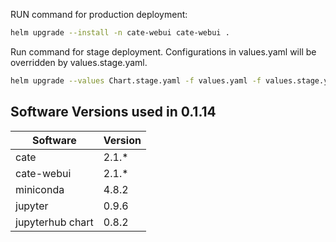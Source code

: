 

RUN command for production deployment:

```bash
helm upgrade --install -n cate-webui cate-webui .
```

Run command for stage deployment. Configurations in values.yaml will be overridden by values.stage.yaml. 

```bash
helm upgrade --values Chart.stage.yaml -f values.yaml -f values.stage.yaml --install cate-webui-stage -n cate-webui-stage .
```

## Software Versions used in 0.1.14

| Software          | Version |
|-------------------|---------|
| cate              | 2.1.*   |
| cate-webui        | 2.1.*   |
| miniconda         | 4.8.2   |
| jupyter           | 0.9.6   |
| jupyterhub chart  | 0.8.2   |
